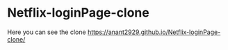 # Netflix-loginPage-clone
Here you can see the clone
https://anant2929.github.io/Netflix-loginPage-clone/
